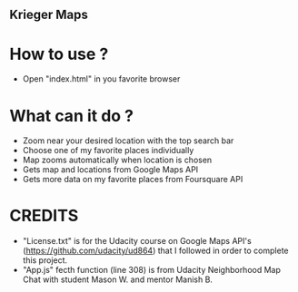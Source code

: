 ## Krieger Maps


# How to use ?
* Open "index.html" in you favorite browser

# What can it do ?
* Zoom near your desired location with the top search bar
* Choose one of my favorite places individually
* Map zooms automatically when location is chosen  
* Gets map and locations from Google Maps API
* Gets more data on my favorite places from Foursquare API

# CREDITS
* "License.txt" is for the Udacity course on Google Maps API's (https://github.com/udacity/ud864) that I followed in order to complete this project.
* "App.js" fecth function (line 308) is from Udacity Neighborhood Map Chat with student Mason W. and mentor Manish B.
